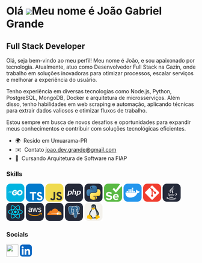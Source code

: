 Olá ![](https://user-images.githubusercontent.com/18350557/176309783-0785949b-9127-417c-8b55-ab5a4333674e.gif)Meu nome é João Gabriel Grande
===========================================================================================================================================

Full Stack Developer
-------------

Olá, seja bem-vindo ao meu perfil! Meu nome é João, e sou apaixonado por tecnologia. Atualmente, atuo como Desenvolvedor Full Stack na Gazin<Tech>, onde trabalho em soluções inovadoras para otimizar processos, escalar serviços e melhorar a experiência do usuário.

Tenho experiência em diversas tecnologias como Node.js, Python, PostgreSQL, MongoDB, Docker e arquitetura de microsserviços. Além disso, tenho habilidades em web scraping e automação, aplicando técnicas para extrair dados valiosos e otimizar fluxos de trabalho.

Estou sempre em busca de novos desafios e oportunidades para expandir meus conhecimentos e contribuir com soluções tecnológicas eficientes.

* 🌍  Resido em Umuarama-PR
* ✉️  Contato [joao.dev.grande@gmail.com](mailto:joao.dev.grande@gmail.com)
* 🧠  Cursando Arquitetura de Software na FIAP

### Skills


<p align="left">
<img src="https://github.com/tandpfun/skill-icons/blob/main/icons/GoLang.svg" width="48" height="48" alt="GoLang" />
<img src="https://github.com/tandpfun/skill-icons/blob/main/icons/TypeScript.svg" width="48" height="48" alt="TypeScript" />
<img src="https://github.com/tandpfun/skill-icons/blob/main/icons/JavaScript.svg" width="48" height="48" alt="JavaScript" />
<img src="https://github.com/tandpfun/skill-icons/blob/main/icons/PHP-Dark.svg" width="48" height="48" alt="PHP" />
<img src="https://github.com/tandpfun/skill-icons/blob/main/icons/Python-Dark.svg" width="48" height="48" alt="Python" />
<img src="https://github.com/tandpfun/skill-icons/blob/main/icons/Selenium.svg" width="48" height="48" alt="Selenium" />
<img src="https://raw.githubusercontent.com/tandpfun/skill-icons/65dea6c4eaca7da319e552c09f4cf5a9a8dab2c8/icons/Docker.svg" width="48" height="48" alt="Docker" />
<img src="https://github.com/tandpfun/skill-icons/blob/main/icons/Git.svg" width="48" height="48" alt="Git" />
<img src="https://github.com/tandpfun/skill-icons/blob/main/icons/Java-Dark.svg" width="48" height="48" alt="Java" />
<img src="https://github.com/tandpfun/skill-icons/blob/main/icons/React-Dark.svg" width="48" height="48" alt="React" />
<img src="https://github.com/tandpfun/skill-icons/blob/main/icons/AWS-Dark.svg" width="48" height="48" alt="AWS" />
<img src="https://github.com/tandpfun/skill-icons/blob/main/icons/Cloudflare-Dark.svg" width="48" height="48" alt="CloudFlare" />
<img src="https://raw.githubusercontent.com/tandpfun/skill-icons/65dea6c4eaca7da319e552c09f4cf5a9a8dab2c8/icons/PostgreSQL-Dark.svg" width="48" height="48" alt="Postgres" />
<img src="https://github.com/tandpfun/skill-icons/blob/main/icons/Linux-Light.svg" width="48" height="48" alt="Linux" />
</p>


### Socials

<a href="http://www.instagram.com/_joao_grande_/" target="_blank" rel="noreferrer"><img src="https://raw.githubusercontent.com/danielcranney/readme-generator/main/public/icons/socials/instagram.svg" width="32" height="32" /></a> <a href="https://www.linkedin.com/in/joao-gabriel-grande/" target="_blank" rel="noreferrer"><img src="https://github.com/tandpfun/skill-icons/blob/main/icons/LinkedIn.svg" width="32" height="32" /></a></p>

